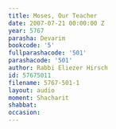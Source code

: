 ```yaml
---
title: Moses, Our Teacher
date: 2007-07-21 00:00:00 Z
year: 5767
parasha: Devarim
bookcode: '5'
fullparashacode: '501'
parashacode: '501'
author: Rabbi Eliezer Hirsch
id: 57675011
filename: 5767-501-1
layout: audio
moment: Shacharit
shabbat: 
occasion: 
---
```


